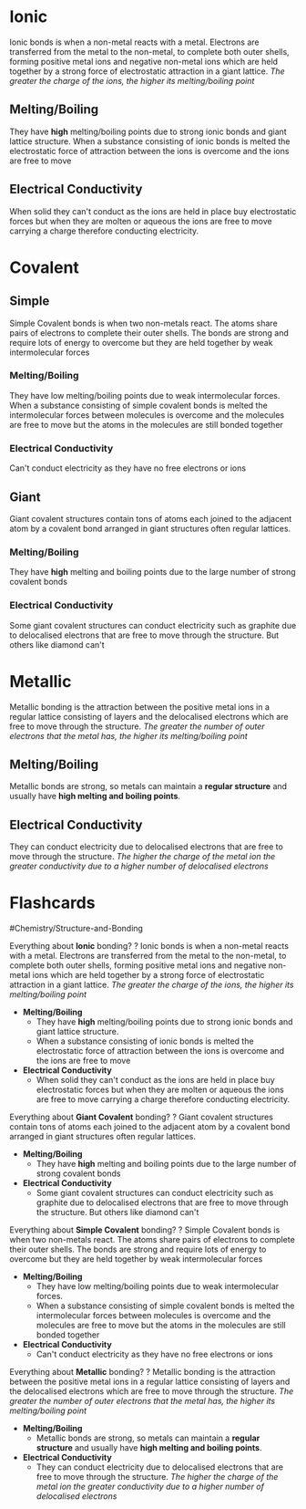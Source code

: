 # Ionic
Ionic bonds is when a non-metal reacts with a metal. Electrons are transferred from the metal to the non-metal, to complete both outer shells, forming positive metal ions and negative non-metal ions which are held together by a strong force of electrostatic attraction in a giant lattice. *The greater the charge of the ions, the higher its melting/boiling point*
## Melting/Boiling
They have **high** melting/boiling points due to strong ionic bonds and giant lattice structure.
When a substance consisting of ionic bonds is melted the electrostatic force of attraction between the ions is overcome and the ions are free to move
## Electrical Conductivity
When solid they can't conduct as the ions are held in place buy electrostatic forces but when they are molten or aqueous the ions are free to move carrying a charge therefore conducting electricity.
# Covalent
## Simple
Simple Covalent bonds is when two non-metals react. The atoms share pairs of electrons to complete their outer shells. The bonds are strong and require lots of energy to overcome but they are held together by weak intermolecular forces
### Melting/Boiling
They have low melting/boiling points due to weak intermolecular forces.
When a substance consisting of simple covalent bonds is melted the intermolecular forces between molecules is overcome and the molecules are free to move but the atoms in the molecules are still bonded together
### Electrical Conductivity
Can't conduct electricity as they have no free electrons or ions
## Giant
Giant covalent structures contain tons of atoms each joined to the adjacent atom by a covalent bond arranged in giant structures often regular lattices.
### Melting/Boiling
They have **high** melting and boiling points due to the large number of strong covalent bonds
### Electrical Conductivity
Some giant covalent structures can conduct electricity such as graphite due to delocalised electrons that are free to move through the structure. But others like diamond can't
# Metallic
Metallic bonding is the attraction between the positive metal ions in a regular lattice consisting of layers and the delocalised electrons which are free to move through the structure. *The greater the number of outer electrons that the metal has, the higher its melting/boiling point*
## Melting/Boiling
Metallic bonds are strong, so metals can maintain a **regular structure** and usually have **high melting and boiling points**.
## Electrical Conductivity
They can conduct electricity due to delocalised electrons that are free to move through the structure. *The higher the charge of the metal ion the greater conductivity due to a higher number of delocalised electrons*


# Flashcards

#Chemistry/Structure-and-Bonding 

Everything about **Ionic** bonding?
?
Ionic bonds is when a non-metal reacts with a metal. Electrons are transferred from the metal to the non-metal, to complete both outer shells, forming positive metal ions and negative non-metal ions which are held together by a strong force of electrostatic attraction in a giant lattice. *The greater the charge of the ions, the higher its melting/boiling point*
- **Melting/Boiling**
	- They have **high** melting/boiling points due to strong ionic bonds and giant lattice structure. 
	- When a substance consisting of ionic bonds is melted the electrostatic force of attraction between the ions is overcome and the ions are free to move
- **Electrical Conductivity**
	- When solid they can't conduct as the ions are held in place buy electrostatic forces but when they are molten or aqueous the ions are free to move carrying a charge therefore conducting electricity.

Everything about **Giant Covalent** bonding?
?
Giant covalent structures contain tons of atoms each joined to the adjacent atom by a covalent bond arranged in giant structures often regular lattices.
- **Melting/Boiling**
	- They have **high** melting and boiling points due to the large number of strong covalent bonds
-  **Electrical Conductivity**
	- Some giant covalent structures can conduct electricity such as graphite due to delocalised electrons that are free to move through the structure. But others like diamond can't

Everything about **Simple Covalent** bonding?
?
Simple Covalent bonds is when two non-metals react. The atoms share pairs of electrons to complete their outer shells. The bonds are strong and require lots of energy to overcome but they are held together by weak intermolecular forces
- **Melting/Boiling**
	- They have low melting/boiling points due to weak intermolecular forces.
	- When a substance consisting of simple covalent bonds is melted the intermolecular forces between molecules is overcome and the molecules are free to move but the atoms in the molecules are still bonded together
- **Electrical Conductivity**
	- Can't conduct electricity as they have no free electrons or ions

Everything about **Metallic** bonding?
?
Metallic bonding is the attraction between the positive metal ions in a regular lattice consisting of layers and the delocalised electrons which are free to move through the structure. *The greater the number of outer electrons that the metal has, the higher its melting/boiling point*
- **Melting/Boiling**
	- Metallic bonds are strong, so metals can maintain a **regular structure** and usually have **high melting and boiling points**.
-  **Electrical Conductivity**
	- They can conduct electricity due to delocalised electrons that are free to move through the structure. *The higher the charge of the metal ion the greater conductivity due to a higher number of delocalised electrons*
